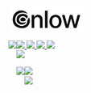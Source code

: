 <img width=30% src="https://raw.githubusercontent.com/gnlow/gnlow/master/identity/gnlow/banner_210831.png"/>

<p>
  <img align=left height=65px src="https://sensa-co.s3-eu-west-1.amazonaws.com/emojis/Heart.svg"/>
  <a href="https://vercel.com">
    <img height=30px src="https://img.shields.io/badge/Vercel-000000?style=for-the-badge&logo=vercel&logoColor=fff"/>
  </a>
  <a href="https://deno.land">
    <img height=30px src="https://img.shields.io/badge/Deno-000000?style=for-the-badge&logo=deno&logoColor=fff"/>
  </a>
  <a href="https://www.typescriptlang.org">
    <img height=30px src="https://img.shields.io/badge/TS-007ACC?style=for-the-badge&logo=typescript&logoColor=fff"/>
  </a>
  <a href="https://svelte.dev">
    <img height=30px src="https://img.shields.io/badge/Svelte-FF3E00?style=for-the-badge&logo=svelte&logoColor=fff"/>
  </a>
  <br/>
  <a href="https://solved.ac/profile/gnlowing">
    <img height=30px src="https://img.shields.io/badge/solved.ac-B5-9d4900?style=for-the-badge&labelColor=ddd"/>
  </a>
</p>

<p>  
  <img align=left height=65px src="https://sensa-co.s3-eu-west-1.amazonaws.com/emojis/Pencil.svg"/>
  <a href="https://ent2.ml">
    <img height=30px src="https://img.shields.io/badge/2018~2020-Ent2.ml-E16E48?style=for-the-badge&labelColor=E16E48"/>
  </a>
  <br/>
  <a href="https://github.com/randkid/Randkid">
    <img height=30px src="https://img.shields.io/badge/2020~2021-Randkid-FFCB4C?style=for-the-badge&labelColor=FFCB4C"/>
  </a>
</p>
